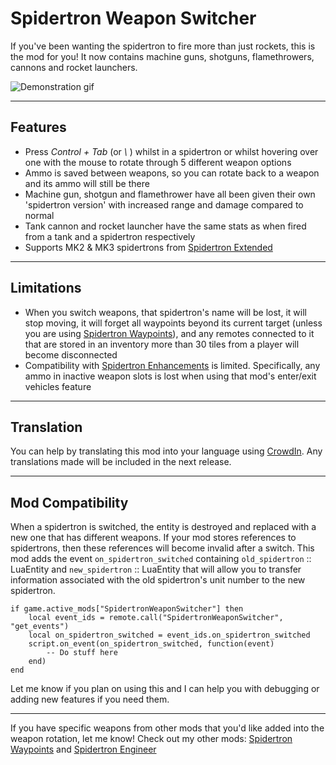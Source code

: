 Spidertron Weapon Switcher
==================

If you've been wanting the spidertron to fire more than just rockets, this is the mod for you! It now contains machine guns, shotguns, flamethrowers, cannons and rocket launchers.

![Demonstration gif](https://i.imgur.com/hdvItFc.gif)

-----
Features
-----

- Press *Control + Tab* (or *\\* ) whilst in a spidertron or whilst hovering over one with the mouse to rotate through 5 different weapon options
- Ammo is saved between weapons, so you can rotate back to a weapon and its ammo will still be there
- Machine gun, shotgun and flamethrower have all been given their own 'spidertron version' with increased range and damage compared to normal
- Tank cannon and rocket launcher have the same stats as when fired from a tank and a spidertron respectively
- Supports MK2 & MK3 spidertrons from [Spidertron Extended](https://mods.factorio.com/mod/spidertron-extended)

-----
Limitations
-----

- When you switch weapons, that spidertron's name will be lost, it will stop moving, it will forget all waypoints beyond its current target (unless you are using [Spidertron Waypoints](https://mods.factorio.com/mod/SpidertronWaypoints)), and any remotes connected to it that are stored in an inventory more than 30 tiles from a player will become disconnected
- Compatibility with [Spidertron Enhancements](https://mods.factorio.com/mod/SpidertronWaypoints) is limited. Specifically, any ammo in inactive weapon slots is lost when using that mod's enter/exit vehicles feature 

-----
Translation
-----

You can help by translating this mod into your language using [CrowdIn](https://crowdin.com/project/factorio-mods-localization). Any translations made will be included in the next release.

-----
Mod Compatibility
-----
When a spidertron is switched, the entity is destroyed and replaced with a new one that has different weapons. If your mod stores references to spidertrons, then these references will become invalid after a switch. This mod adds the event `on_spidertron_switched` containing `old_spidertron` :: LuaEntity and `new_spidertron` :: LuaEntity that will allow you to transfer information associated with the old spidertron's unit number to the new spidertron.
```
if game.active_mods["SpidertronWeaponSwitcher"] then
    local event_ids = remote.call("SpidertronWeaponSwitcher", "get_events")
    local on_spidertron_switched = event_ids.on_spidertron_switched
    script.on_event(on_spidertron_switched, function(event)
        -- Do stuff here
    end)
end
```

Let me know if you plan on using this and I can help you with debugging or adding new features if you need them.

-----

If you have specific weapons from other mods that you'd like added into the weapon rotation, let me know!
Check out my other mods: [Spidertron Waypoints](https://mods.factorio.com/mod/SpidertronWaypoints) and [Spidertron Engineer](https://mods.factorio.com/mod/SpidertronEngineer)
